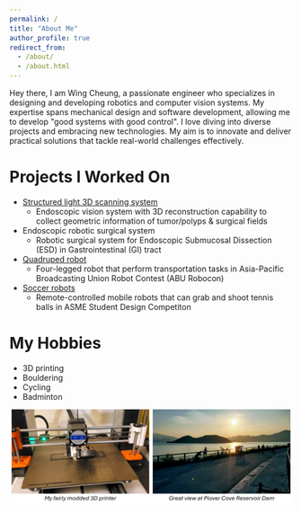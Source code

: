 ```yaml
---
permalink: /
title: "About Me"
author_profile: true
redirect_from: 
  - /about/
  - /about.html
---
```


Hey there, I am Wing Cheung, a passionate engineer who specializes in designing and developing robotics and computer vision systems. My expertise spans mechanical design and software development, allowing me to develop "good systems with good control". I love diving into diverse projects and embracing new technologies. My aim is to innovate and deliver practical solutions that tackle real-world challenges effectively.

Projects I Worked On
======
* [Structured light 3D scanning system](/portfolio/2023-structured-light/)
  * Endoscopic vision system with 3D reconstruction capability to collect geometric information of tumor/polyps & surgical fields
* Endoscopic robotic surgical system
  * Robotic surgical system for Endoscopic Submucosal Dissection (ESD) in Gastrointestinal (GI) tract
* [Quadruped robot](/portfolio/2019-quadruped-robot/)
  * Four-legged robot that perform transportation tasks in Asia-Pacific Broadcasting Union Robot Contest (ABU Robocon)
* [Soccer robots](/portfolio/2018-soccer-robots/)
  * Remote-controlled mobile robots that can grab and shoot tennis balls in ASME Student Design Competiton

My Hobbies
======
* 3D printing
* Bouldering
* Cycling
* Badminton

![](/images/hobbies-0.png)